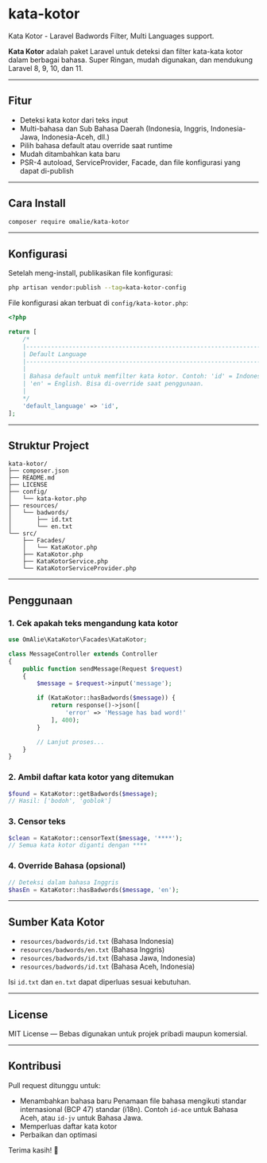 # kata-kotor
Kata Kotor - Laravel Badwords Filter, Multi Languages support.

**Kata Kotor** adalah paket Laravel untuk deteksi dan filter kata-kata kotor dalam berbagai bahasa. Super Ringan, mudah digunakan, dan mendukung Laravel 8, 9, 10, dan 11.

---

## Fitur

- Deteksi kata kotor dari teks input
- Multi-bahasa dan Sub Bahasa Daerah (Indonesia, Inggris, Indonesia-Jawa, Indonesia-Aceh, dll.)
- Pilih bahasa default atau override saat runtime
- Mudah ditambahkan kata baru
- PSR-4 autoload, ServiceProvider, Facade, dan file konfigurasi yang dapat di-publish

---

## Cara Install

```bash
composer require omalie/kata-kotor
```

---

## Konfigurasi

Setelah meng-install, publikasikan file konfigurasi:

```bash
php artisan vendor:publish --tag=kata-kotor-config
```

File konfigurasi akan terbuat di `config/kata-kotor.php`:

```php
<?php

return [
    /*
    |--------------------------------------------------------------------------
    | Default Language
    |--------------------------------------------------------------------------
    |
    | Bahasa default untuk memfilter kata kotor. Contoh: 'id' = Indonesia,
    | 'en' = English. Bisa di-override saat penggunaan.
    |
    */
    'default_language' => 'id',
];
```

---

## Struktur Project

```text
kata-kotor/
├── composer.json
├── README.md
├── LICENSE
├── config/
│   └── kata-kotor.php
├── resources/
│   └── badwords/
│       ├── id.txt
│       └── en.txt
└── src/
    ├── Facades/
    │   └── KataKotor.php
    ├── KataKotor.php
    ├── KataKotorService.php
    └── KataKotorServiceProvider.php
```

---

## Penggunaan

### 1. Cek apakah teks mengandung kata kotor

```php
use OmAlie\KataKotor\Facades\KataKotor;

class MessageController extends Controller
{
    public function sendMessage(Request $request)
    {
        $message = $request->input('message');

        if (KataKotor::hasBadwords($message)) {
            return response()->json([
                'error' => 'Message has bad word!'
            ], 400);
        }

        // Lanjut proses...
    }
}
```

### 2. Ambil daftar kata kotor yang ditemukan

```php
$found = KataKotor::getBadwords($message);
// Hasil: ['bodoh', 'goblok']
```

### 3. Censor teks

```php
$clean = KataKotor::censorText($message, '****');
// Semua kata kotor diganti dengan ****
```

### 4. Override Bahasa (opsional)

```php
// Deteksi dalam bahasa Inggris
$hasEn = KataKotor::hasBadwords($message, 'en');
```

---

## Sumber Kata Kotor

- `resources/badwords/id.txt` (Bahasa Indonesia)
- `resources/badwords/en.txt` (Bahasa Inggris)
- `resources/badwords/id.txt` (Bahasa Jawa, Indonesia)
- `resources/badwords/id.txt` (Bahasa Aceh, Indonesia)

Isi `id.txt` dan `en.txt` dapat diperluas sesuai kebutuhan.

---

## License

MIT License — Bebas digunakan untuk projek pribadi maupun komersial.

---

## Kontribusi

Pull request ditunggu untuk:

- Menambahkan bahasa baru
Penamaan file bahasa mengikuti standar internasional (BCP 47) standar (i18n). Contoh `id-ace` untuk Bahasa Aceh, atau `id-jv` untuk Bahasa Jawa.
- Memperluas daftar kata kotor
- Perbaikan dan optimasi

Terima kasih! 🙌
